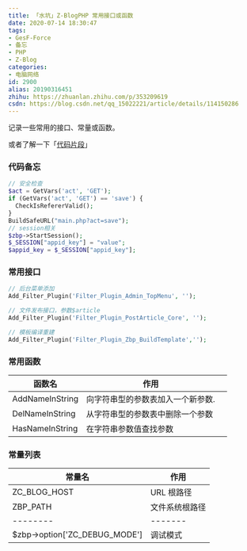 ```yaml
---
title: 「水坑」Z-BlogPHP 常用接口或函数
date: 2020-07-14 18:30:47
tags:
- GesF-Force
- 备忘
- PHP
- Z-Blog
categories:
- 电脑网络
id: 2900
alias: 20190316451
zhihu: https://zhuanlan.zhihu.com/p/353209619
csdn: https://blog.csdn.net/qq_15022221/article/details/114150286
---
```


记录一些常用的接口、常量或函数。

或者了解一下「[代码片段](https://wdssmq.github.io/HelloZBlog/#/?id=%e4%bb%a3%e7%a0%81%e7%89%87%e6%ae%b5 "Z-BlogPHP 代码片段")」

<!--more-->


### 代码备忘

```php
// 安全检查
$act = GetVars('act', 'GET');
if (GetVars('act', 'GET') == 'save') {
  CheckIsRefererValid();
}
BuildSafeURL("main.php?act=save");
// session相关
$zbp->StartSession();
$_SESSION["appid_key"] = "value";
$appid_key = $_SESSION["appid_key"];
```


### 常用接口

```php
// 后台菜单添加
Add_Filter_Plugin('Filter_Plugin_Admin_TopMenu', '');

// 文件发布接口，参数$article
Add_Filter_Plugin('Filter_Plugin_PostArticle_Core', '');

// 模板编译重建
Add_Filter_Plugin('Filter_Plugin_Zbp_BuildTemplate','');
```


### 常用函数

| 函数名          | 作用                              |     |
| --------------- | --------------------------------- | --- |
| AddNameInString | 向字符串型的参数表加入一个新参数. |     |
| DelNameInString | 从字符串型的参数表中删除一个参数  |     |
| HasNameInString | 在字符串参数值查找参数            |     |


### 常量列表

| 常量名                        | 作用           |
| ----------------------------- | -------------- |
| ZC_BLOG_HOST                  | URL 根路径     |
| ZBP_PATH                      | 文件系统根路径 |
| --------                      | -------        |
| $zbp->option['ZC_DEBUG_MODE'] | 调试模式       |
